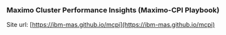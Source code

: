 ### Maximo Cluster Performance Insights (Maximo-CPI Playbook)

Site url: [https://ibm-mas.github.io/mcpi](https://ibm-mas.github.io/mcpi)
